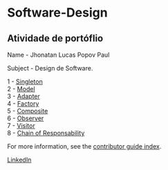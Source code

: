 # Software-Design
## Atividade de portóflio

Name - Jhonatan Lucas Popov Paul

Subject - Design de Software.

1 - [Singleton](https://github.com/Paulpov/Software-Design/tree/main/src/Singleton)<br />
2 - [Model](https://github.com/Paulpov/Software-Design/tree/main/src/Model)<br />
3 - [Adapter](https://github.com/Paulpov/Software-Design/tree/main/src/Adapter)<br />
4 - [Factory](https://github.com/Paulpov/Software-Design/tree/main/src/Factory)<br />
5 - [Composite](https://github.com/Paulpov/Software-Design/tree/main/src/Composite)<br />
6 - [Observer](https://github.com/Paulpov/Software-Design/tree/main/src/Observer)<br />
7 - [Visitor](https://github.com/Paulpov/Software-Design/tree/main/src/Visitor)<br />
8 - [Chain of Responsability](https://github.com/Paulpov/Software-Design/tree/main/src/Chain_of_Responsability)<br />

For more information, see the [contributor guide index](https://github.com/Paulpov).

[LinkedIn](https://www.linkedin.com/in/jhonatan-lucas-20315414a/)


